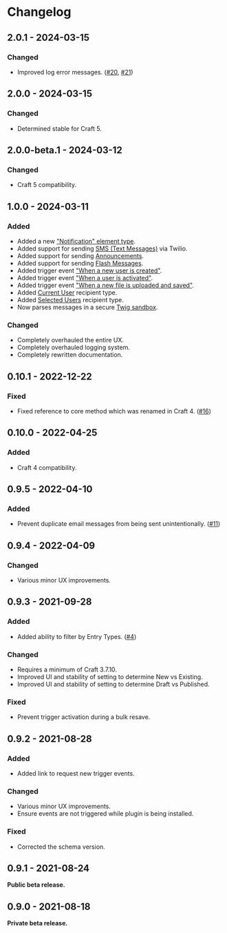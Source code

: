 # Changelog

## 2.0.1 - 2024-03-15

### Changed
- Improved log error messages. ([#20](https://github.com/doublesecretagency/craft-notifier/issues/20), [#21](https://github.com/doublesecretagency/craft-notifier/issues/21))

## 2.0.0 - 2024-03-15

### Changed
- Determined stable for Craft 5.

## 2.0.0-beta.1 - 2024-03-12

### Changed
- Craft 5 compatibility.

## 1.0.0 - 2024-03-11

### Added
- Added a new ["Notification" element type](https://plugins.doublesecretagency.com/notifier/elements).
- Added support for sending [SMS (Text Messages)](https://plugins.doublesecretagency.com/notifier/messages/types/sms-text) via Twilio.
- Added support for sending [Announcements](https://plugins.doublesecretagency.com/notifier/messages/types/announcement).
- Added support for sending [Flash Messages](https://plugins.doublesecretagency.com/notifier/messages/types/flash).
- Added trigger event ["When a new user is created"](https://plugins.doublesecretagency.com/notifier/events/types/users).
- Added trigger event ["When a user is activated"](https://plugins.doublesecretagency.com/notifier/events/types/users).
- Added trigger event ["When a new file is uploaded and saved"](https://plugins.doublesecretagency.com/notifier/events/types/assets).
- Added [Current User](https://plugins.doublesecretagency.com/notifier/recipients/types/current-user) recipient type.
- Added [Selected Users](https://plugins.doublesecretagency.com/notifier/recipients/types/selected-users) recipient type.
- Now parses messages in a secure [Twig sandbox](https://plugins.doublesecretagency.com/notifier/messages/twig-sandbox).

### Changed
- Completely overhauled the entire UX.
- Completely overhauled logging system.
- Completely rewritten documentation.

## 0.10.1 - 2022-12-22

### Fixed
- Fixed reference to core method which was renamed in Craft 4. ([#16](https://github.com/doublesecretagency/craft-notifier/issues/16))

## 0.10.0 - 2022-04-25

### Added
- Craft 4 compatibility.

## 0.9.5 - 2022-04-10

### Added
- Prevent duplicate email messages from being sent unintentionally. ([#11](https://github.com/doublesecretagency/craft-notifier/issues/11))

## 0.9.4 - 2022-04-09

### Changed
- Various minor UX improvements.

## 0.9.3 - 2021-09-28

### Added
- Added ability to filter by Entry Types. ([#4](https://github.com/doublesecretagency/craft-notifier/issues/4))

### Changed
- Requires a minimum of Craft 3.7.10.
- Improved UI and stability of setting to determine New vs Existing.
- Improved UI and stability of setting to determine Draft vs Published.

### Fixed
- Prevent trigger activation during a bulk resave.

## 0.9.2 - 2021-08-28

### Added
- Added link to request new trigger events.

### Changed
- Various minor UX improvements.
- Ensure events are not triggered while plugin is being installed.

### Fixed
- Corrected the schema version.

## 0.9.1 - 2021-08-24

**Public beta release.**

## 0.9.0 - 2021-08-18

**Private beta release.**
